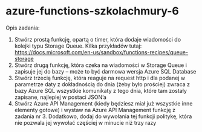 # azure-functions-szkolachmury-6

Opis zadania:
1. Stwórz prostą funkcję, opartą o timer, która dodaje wiadomości do kolejki typu Storage Queue. Kilka przykładów tutaj: https://docs.microsoft.com/en-us/sandbox/functions-recipes/queue-storage
2. Stwórz drugą funkcję, która czeka na wiadomości w Storage Queue i zapisuje jej do bazy – może to być darmowa wersja Azure SQL Database
3. Stwórz trzecią funkcję, która reaguje na request http i dla podanej w parametrze daty z dokładnością do dnia (żeby było prościej) zwraca z bazy Azure SQL wszystkie komunikaty z tego dnia, które tam zostały zapisane, najlepiej w postaci JSON’a
4. Stwórz Azure API Management (kiedy będziesz miał już wszystkie inne elementy gotowe) i wystaw na Azure API Management funkcję z zadania nr 3. Dodatkowo, dodaj do wywołania tej funkcji politykę, która nie pozwala jej wywołać częściej w minucie niż trzy razy
